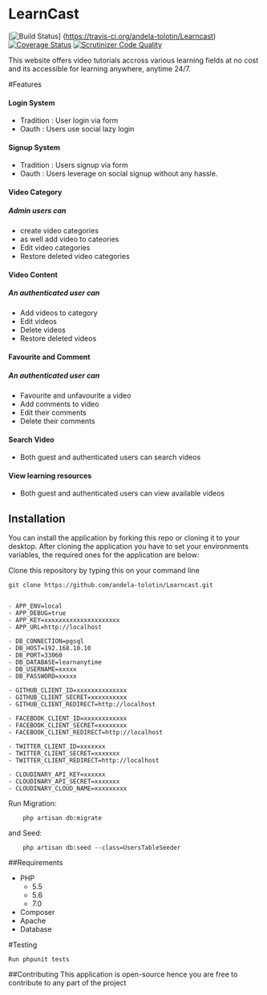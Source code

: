 # LearnCast

[![Build Status](https://travis-ci.org/andela-tolotin/Learncast.svg?branch=develop)] (https://travis-ci.org/andela-tolotin/Learncast) [![Coverage Status](https://coveralls.io/repos/github/andela-tolotin/Learncast/badge.svg?branch=develop)](https://coveralls.io/github/andela-tolotin/Learncast?branch=develop) [![Scrutinizer Code Quality](https://scrutinizer-ci.com/g/andela-tolotin/Learncast/badges/quality-score.png?b=develop)](https://scrutinizer-ci.com/g/andela-tolotin/Learncast/?branch=develop)

This website offers video tutorials accross various learning fields at no cost and its accessible for learning anywhere, anytime 24/7.

#Features 

#### Login System 

- Tradition :  User login via form
- Oauth : Users use social lazy login

#### Signup System 

- Tradition : Users signup via form
- Oauth : Users leverage on social signup without any hassle.


#### Video Category

##### Admin users can 

- create video categories 
- as well add video to cateories
- Edit video categories
- Restore deleted video categories

#### Video Content

##### An authenticated user can 

- Add videos to category
- Edit videos
- Delete videos
- Restore deleted videos

#### Favourite and Comment

##### An authenticated user can 

- Favourite and unfavourite a video
- Add comments to video
- Edit their comments
- Delete their comments

#### Search Video

- Both guest and authenticated users can search videos 

#### View learning resources

- Both guest and authenticated users can view available videos 

## Installation
You can install the application by forking this repo or cloning it to your desktop. After cloning the application
you have to set your environments variables, the required ones for the application are below:

Clone this repository by typing this on your command line 

` git clone https://github.com/andela-tolotin/Learncast.git `


```

- APP_ENV=local
- APP_DEBUG=true
- APP_KEY=xxxxxxxxxxxxxxxxxxxxx
- APP_URL=http://localhost

- DB_CONNECTION=pgsql
- DB_HOST=192.168.10.10
- DB_PORT=33060
- DB_DATABASE=learnanytime
- DB_USERNAME=xxxxx
- DB_PASSWORD=xxxxx

- GITHUB_CLIENT_ID=xxxxxxxxxxxxxx
- GITHUB_CLIENT_SECRET=xxxxxxxxxx
- GITHUB_CLIENT_REDIRECT=http://localhost

- FACEBOOK_CLIENT_ID=xxxxxxxxxxxx
- FACEBOOK_CLIENT_SECRET=xxxxxxxx
- FACEBOOK_CLIENT_REDIRECT=http://localhost

- TWITTER_CLIENT_ID=xxxxxxx
- TWITTER_CLIENT_SECRET=xxxxxxx
- TWITTER_CLIENT_REDIRECT=http://localhost

- CLOUDINARY_API_KEY=xxxxxx
- CLOUDINARY_API_SECRET=xxxxxxx
- CLOUDINARY_CLOUD_NAME=xxxxxxxxx

```

Run Migration:

```artisan
    php artisan db:migrate
```

and Seed:

```
    php artisan db:seed --class=UsersTableSeeder
```

##Requirements
- PHP
  - 5.5
  - 5.6
  - 7.0
- Composer
- Apache
- Database

#Testing 

` Run phpunit tests ` 


##Contributing
This application is open-source hence you are free to contribute to any part of the project